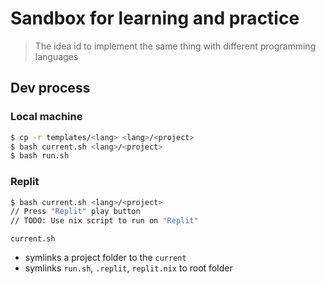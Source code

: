 # Sandbox for learning and practice

> The idea id to implement the same thing with different programming languages

## Dev process

### Local machine

```bash
$ cp -r templates/<lang> <lang>/<project>
$ bash current.sh <lang>/<project>
$ bash run.sh
```

### Replit

```bash
$ bash current.sh <lang>/<project>
// Press "Replit" play button
// TODO: Use nix script to run on "Replit"
```

`current.sh` 

- symlinks a project folder to the `current`
- symlinks `run.sh`, `.replit`, `replit.nix` to root folder